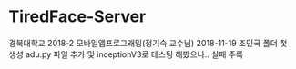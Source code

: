 # TiredFace-Server
경북대학교 2018-2 모바일앱프로그래밍(정기숙 교수님) 
2018-11-19 조민국 폴더 첫 생성 adu.py 파일 추가 및 inceptionV3로 테스팅 해봤으나.. 실패 주륵